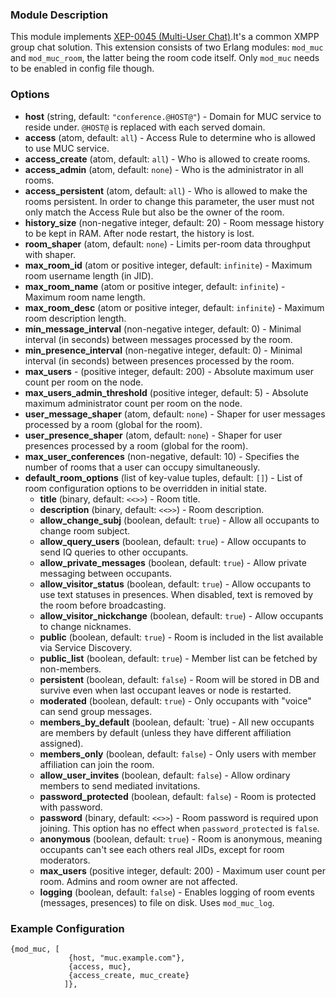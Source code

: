 ### Module Description
This module implements [XEP-0045 (Multi-User Chat)](http://xmpp.org/extensions/xep-0045.html).It's a common XMPP group chat solution. This extension consists of two Erlang modules: `mod_muc` and `mod_muc_room`, the latter being the room code itself. Only `mod_muc` needs to be enabled in config file though.

### Options
* **host** (string, default: `"conference.@HOST@"`) - Domain for MUC service to reside under. `@HOST@` is replaced with each served domain.
* **access** (atom, default: `all`) - Access Rule to determine who is allowed to use MUC service.
* **access_create** (atom, default: `all`) - Who is allowed to create rooms.
* **access_admin** (atom, default: `none`) - Who is the administrator in all rooms.
* **access_persistent** (atom, default: `all`) - Who is allowed to make the rooms persistent. In order to change this parameter, the user must not only match the Access Rule but also be the owner of the room.
* **history_size** (non-negative integer, default: 20) - Room message history to be kept in RAM. After node restart, the history is lost.
* **room_shaper** (atom, default: `none`) - Limits per-room data throughput with shaper.
* **max_room_id** (atom or positive integer, default: `infinite`) - Maximum room username length (in JID).
* **max_room_name** (atom or positive integer, default: `infinite`) - Maximum room name length.
* **max_room_desc** (atom or positive integer, default: `infinite`) - Maximum room description length.
* **min_message_interval** (non-negative integer, default: 0) - Minimal interval (in seconds) between messages processed by the room.
* **min_presence_interval** (non-negative integer, default: 0) - Minimal interval (in seconds) between presences processed by the room.
* **max_users** - (positive integer, default: 200) - Absolute maximum user count per room on the node.
* **max_users_admin_threshold** (positive integer, default: 5) - Absolute maximum administrator count per room on the node.
* **user_message_shaper** (atom, default: `none`) - Shaper for user messages processed by a room (global for the room).
* **user_presence_shaper** (atom, default: `none`) - Shaper for user presences processed by a room (global for the room).
* **max_user_conferences** (non-negative, default: 10) - Specifies the number of rooms that a user can occupy simultaneously.
* **default_room_options** (list of key-value tuples, default: `[]`) - List of room configuration options to be overridden in initial state.
    * **title** (binary, default: `<<>>`) - Room title.
    * **description** (binary, default: `<<>>`) - Room description.
    * **allow_change_subj** (boolean, default: `true`) - Allow all occupants to change room subject.
    * **allow_query_users** (boolean, default: `true`) - Allow occupants to send IQ queries to other occupants.
    * **allow_private_messages** (boolean, default: `true`) - Allow private messaging between occupants.
    * **allow_visitor_status** (boolean, default: `true`) - Allow occupants to use text statuses in presences. When disabled, text is removed by the room before broadcasting.
    * **allow_visitor_nickchange** (boolean, default: `true`) - Allow occupants to change nicknames.
    * **public** (boolean, default: `true`) - Room is included in the list available via Service Discovery.
    * **public_list** (boolean, default: `true`) - Member list can be fetched by non-members.
    * **persistent** (boolean, default: `false`) - Room will be stored in DB and survive even when last occupant leaves or node is restarted.
    * **moderated** (boolean, default: `true`) - Only occupants with "voice" can send group messages.
    * **members_by_default** (boolean, default: `true) - All new occupants are members by default (unless they have different affiliation assigned).
    * **members_only** (boolean, default: `false`) - Only users with member affiliation can join the room.
    * **allow_user_invites** (boolean, default: `false`) - Allow ordinary members to send mediated invitations.
    * **password_protected** (boolean, default: `false`) - Room is protected with password.
    * **password** (binary, default: `<<>>`) - Room password is required upon joining. This option has no effect when `password_protected` is `false`.
    * **anonymous** (boolean, default: `true`) - Room is anonymous, meaning occupants can't see each others real JIDs, except for room moderators.
    * **max_users** (positive integer, default: 200) - Maximum user count per room. Admins and room owner are not affected.
    * **logging** (boolean, default: `false`) - Enables logging of room events (messages, presences) to file on disk. Uses `mod_muc_log`.


### Example Configuration
```
{mod_muc, [
             {host, "muc.example.com"},
             {access, muc},
             {access_create, muc_create}
            ]},
```